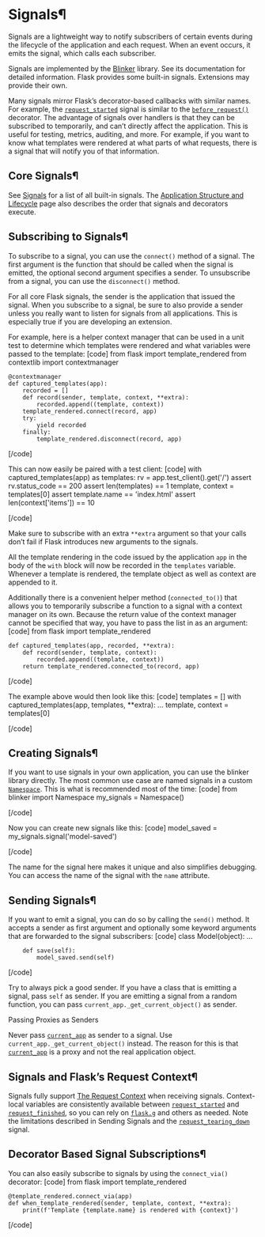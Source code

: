 # Signals¶

Signals are a lightweight way to notify subscribers of certain events during the lifecycle of the application and each request. When an event occurs, it emits the signal, which calls each subscriber.

Signals are implemented by the [Blinker](https://pypi.org/project/blinker/) library. See its documentation for detailed information. Flask provides some built-in signals. Extensions may provide their own.

Many signals mirror Flask’s decorator-based callbacks with similar names. For example, the [`request_started`](../api/#flask.request_started "flask.request_started") signal is similar to the [`before_request()`](../api/#flask.Flask.before_request "flask.Flask.before_request") decorator. The advantage of signals over handlers is that they can be subscribed to temporarily, and can’t directly affect the application. This is useful for testing, metrics, auditing, and more. For example, if you want to know what templates were rendered at what parts of what requests, there is a signal that will notify you of that information.

## Core Signals¶

See [Signals](../api/#core-signals-list) for a list of all built-in signals. The [Application Structure and Lifecycle](../lifecycle/) page also describes the order that signals and decorators execute.

## Subscribing to Signals¶

To subscribe to a signal, you can use the `connect()` method of a signal. The first argument is the function that should be called when the signal is emitted, the optional second argument specifies a sender. To unsubscribe from a signal, you can use the `disconnect()` method.

For all core Flask signals, the sender is the application that issued the signal. When you subscribe to a signal, be sure to also provide a sender unless you really want to listen for signals from all applications. This is especially true if you are developing an extension.

For example, here is a helper context manager that can be used in a unit test to determine which templates were rendered and what variables were passed to the template:
[code] 
    from flask import template_rendered
    from contextlib import contextmanager
    
    @contextmanager
    def captured_templates(app):
        recorded = []
        def record(sender, template, context, **extra):
            recorded.append((template, context))
        template_rendered.connect(record, app)
        try:
            yield recorded
        finally:
            template_rendered.disconnect(record, app)
    
[/code]

This can now easily be paired with a test client:
[code] 
    with captured_templates(app) as templates:
        rv = app.test_client().get('/')
        assert rv.status_code == 200
        assert len(templates) == 1
        template, context = templates[0]
        assert template.name == 'index.html'
        assert len(context['items']) == 10
    
[/code]

Make sure to subscribe with an extra `**extra` argument so that your calls don’t fail if Flask introduces new arguments to the signals.

All the template rendering in the code issued by the application `app` in the body of the `with` block will now be recorded in the `templates` variable. Whenever a template is rendered, the template object as well as context are appended to it.

Additionally there is a convenient helper method (`connected_to()`) that allows you to temporarily subscribe a function to a signal with a context manager on its own. Because the return value of the context manager cannot be specified that way, you have to pass the list in as an argument:
[code] 
    from flask import template_rendered
    
    def captured_templates(app, recorded, **extra):
        def record(sender, template, context):
            recorded.append((template, context))
        return template_rendered.connected_to(record, app)
    
[/code]

The example above would then look like this:
[code] 
    templates = []
    with captured_templates(app, templates, **extra):
        ...
        template, context = templates[0]
    
[/code]

## Creating Signals¶

If you want to use signals in your own application, you can use the blinker library directly. The most common use case are named signals in a custom [`Namespace`](https://blinker.readthedocs.io/en/stable/#blinker.Namespace "\(in Blinker v1.9\)"). This is what is recommended most of the time:
[code] 
    from blinker import Namespace
    my_signals = Namespace()
    
[/code]

Now you can create new signals like this:
[code] 
    model_saved = my_signals.signal('model-saved')
    
[/code]

The name for the signal here makes it unique and also simplifies debugging. You can access the name of the signal with the `name` attribute.

## Sending Signals¶

If you want to emit a signal, you can do so by calling the `send()` method. It accepts a sender as first argument and optionally some keyword arguments that are forwarded to the signal subscribers:
[code] 
    class Model(object):
        ...
    
        def save(self):
            model_saved.send(self)
    
[/code]

Try to always pick a good sender. If you have a class that is emitting a signal, pass `self` as sender. If you are emitting a signal from a random function, you can pass `current_app._get_current_object()` as sender.

Passing Proxies as Senders

Never pass [`current_app`](../api/#flask.current_app "flask.current_app") as sender to a signal. Use `current_app._get_current_object()` instead. The reason for this is that [`current_app`](../api/#flask.current_app "flask.current_app") is a proxy and not the real application object.

## Signals and Flask’s Request Context¶

Signals fully support [The Request Context](../reqcontext/) when receiving signals. Context-local variables are consistently available between [`request_started`](../api/#flask.request_started "flask.request_started") and [`request_finished`](../api/#flask.request_finished "flask.request_finished"), so you can rely on [`flask.g`](../api/#flask.g "flask.g") and others as needed. Note the limitations described in Sending Signals and the [`request_tearing_down`](../api/#flask.request_tearing_down "flask.request_tearing_down") signal.

## Decorator Based Signal Subscriptions¶

You can also easily subscribe to signals by using the `connect_via()` decorator:
[code] 
    from flask import template_rendered
    
    @template_rendered.connect_via(app)
    def when_template_rendered(sender, template, context, **extra):
        print(f'Template {template.name} is rendered with {context}')
    
[/code]
